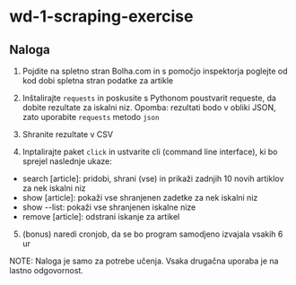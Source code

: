 # wd-1-scraping-exercise

## Naloga

1. Pojdite na spletno stran Bolha.com in s pomočjo inspektorja poglejte od kod dobi spletna stran podatke za artikle

2. Inštalirajte `requests` in poskusite s Pythonom poustvarit requeste, da dobite rezultate za iskalni niz.
Opomba: rezultati bodo v obliki JSON, zato uporabite `requests` metodo `json`

3. Shranite rezultate v CSV

4. Inptalirajte paket `click` in ustvarite cli (command line interface), ki bo sprejel naslednje ukaze:
- search [article]: pridobi, shrani (vse) in prikaži zadnjih 10 novih artiklov za nek iskalni niz
- show [article]: pokaži vse shranjenen zadetke za nek iskalni niz
- show --list: pokaži vse shranjenen iskalne nize
- remove [article]: odstrani iskanje za artikel

5. (bonus) naredi cronjob, da se bo program samodjeno izvajala vsakih 6 ur

NOTE: Naloga je samo za potrebe učenja. Vsaka drugačna uporaba je na lastno odgovornost.
